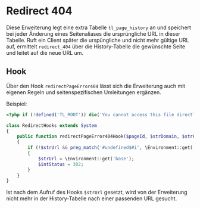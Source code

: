Redirect 404
============

Diese Erweiterung legt eine extra Tabelle `tl_page_history` an und speichert bei jeder Änderung eines Seitenaliases die ursprüngliche URL in dieser Tabelle. Ruft ein Client später die urspüngliche und nicht mehr gültige URL auf, ermittelt `redirect_404` über die History-Tabelle die gewünschte Seite und leitet auf die neue URL um.

Hook
----

Über den Hook `redirectPageError404` lässt sich die Erweiterung auch mit eigenen Regeln und seitenspezifischen Umleitungen ergänzen.

Beispiel:

```php
<?php if (!defined('TL_ROOT')) die('You cannot access this file directly!');

class RedirectHooks extends System
{
	public function redirectPageError404Hook($pageId, $strDomain, $strHost, &$strUrl, &$intStatus)
	{
		if (!$strUrl && preg_match('#undefined$#i', \Environment::get('request'), $match))
		{
			$strUrl = \Environment::get('base');
			$intStatus = 302;
		}
	}
}
```

Ist nach dem Aufruf des Hooks `$strUrl` gesetzt, wird von der Erweiterung nicht mehr in der History-Tabelle nach einer passenden URL gesucht.